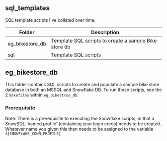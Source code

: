 ## sql_templates

SQL template scripts I've collated over time.

| Folder                    | Description                                                                                       |
| --------------------------| --------------------------------------------------------------------------------------------------|
| eg_bikestore_db            | Template SQL scripts to create a sample Bike store db |
| sql            | Template SQL scripts |


## eg_bikestore_db

This folder contains SQL scripts to create and populate a sample bike store database in both an MSSQL and Snowflake DB. To run these scripts, see the 2 `makefiles` within `eg_bikestroe_db`.

### Prerequisite

Note: There is a prerequisite to executing the Snowflake scripts, in that a SnowSQL 'named profile' (containing your login creds) needs to be created. Whatever name you given this then needs to be assigned to the variable `${SNOWFLAKE_CONN_PROFILE}`

